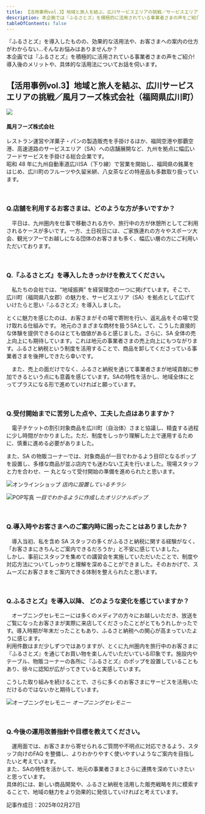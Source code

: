 ```yaml
---
title: 【活用事例vol.3】地域と旅人を結ぶ、広川サービスエリアの挑戦／サービスエリア｜風月フーズ株式会社（福岡県広川町）
description: 本企画では『ふるさとズ』を積極的に活用されている事業者さまの声をご紹介!導入後のメリットや、具体的な活用法についてお話を伺います。  
tableOfContents: false
---
```



『ふるさとズ』を導入したものの、効果的な活用法や、お客さまへの案内の仕方がわからない...そんなお悩みはありませんか？  
本企画では『ふるさとズ』を積極的に活用されている事業者さまの声をご紹介!導入後のメリットや、具体的な活用法についてお話を伺います。  



## 【活用事例vol.3】地域と旅人を結ぶ、広川サービスエリアの挑戦／風月フーズ株式会社（福岡県広川町）

![](../../../assets/images/250227-shop-interview03_01.png)  

#### 風月フーズ株式会社
レストラン運営や洋菓子・パンの製造販売を手掛けるほか、福岡空港や那覇空港、高速道路のサービスエリア（SA）への店舗展開など、九州を拠点に幅広いフードサービスを手掛ける総合企業です。  
昭和 48 年に九州自動車道広川SA（下り線）で営業を開始し、福岡県の銘菓をはじめ、広川町のフルーツや久留米絣、八女茶などの特産品も多数取り扱っています。  

<br>    



### Q.店舗を利用するお客さまは、どのような方が多いですか？  

　平日は、九州圏内を仕事で移動される方や、旅行中の方が休憩所としてご利用されるケースが多いです。一方、土日祝日には、ご家族連れの方々やスポーツ大会、観光ツアーでお越しになる団体のお客さまも多く、幅広い層の方にご利用いただいております。  

<br>

### Q.『ふるさとズ』を導入したきっかけを教えてください。  

　私たちの会社では、“地域振興” を経営理念の一つに掲げています。そこで、広川町（福岡県八女郡）の魅力を、サービスエリア（SA）を拠点として広げていけたらと思い『ふるさとズ』を導入しました。  

とくに魅力を感じたのは、お客さまがその場で寄附を行い、返礼品をその場で受け取れる仕組みです。  地元のさまざまな商材を扱うSAとして、こうした直接的な体験を提供できるのはとても価値があると感じました。さらに、SA 全体の売上向上にも期待しています。これは地元の事業者さまの売上向上にもつながります。ふるさと納税という制度を活用することで、商品を卸してくださっている事業者さまを後押しできたら幸いです。  

　また、売上の面だけでなく、ふるさと納税を通じて事業者さまが地域貢献に参加できるという点にも意義を感じています。SAの特性を活かし、地域全体にとってプラスになる形で進めていければと願っています。  



<br>

### Q.受付開始までに苦労した点や、工夫した点はありますか？ 

　電子チケットの割引対象商品を広川町（自治体）さまと協議し、精査する過程に少し時間がかかりました。ただ、制度をしっかり理解した上で運用するために、慎重に進める必要がありました。  

また、SA の物販コーナーでは、対象商品が一目でわかるよう目印となるポップを設置し、多様な商品が並ぶ店内でも迷わない工夫を行いました。現場スタッフと力を合わせ、一 丸となって受付開始の準備を進められたと思います。  
 
  
![オンラインショップ](../../../assets/images/250227-shop-interview03_03.png)
*店内に設置しているチラシ*  

![POP写真](../../../assets/images/250227-shop-interview03_04.png)
*一目でわかるように作成したオリジナルポップ*  

<br>

### Q.導入時やお客さまへのご案内時に困ったことはありましたか？  

　導入当初、私を含め SA スタッフの多くがふるさと納税に関する経験がなく、「お客さまにきちんとご案内できるだろうか」と不安に感じていました。  
しかし、事前にスタッフを集めての講習会を実施していただいたことで、制度や対応方法についてしっかりと理解を深めることができました。そのおかげで、スムーズにお客さまをご案内できる体制を整えられたと思います。  

<br>

### Q.ふるさとズ』を導入以降、 どのような変化を感じていますか？  

　オープニングセレモニーには多くのメディアの方々にお越しいただき、放送をご覧になったお客さまが実際に来店してくださったことがとてもうれしかったです。導入時期が年末だったこともあり、ふるさと納税への関心が高まっていたように感じます。  
利用件数はまだ少しずつではありますが、とくに九州圏内を旅行中のお客さまに『ふるさとズ』を通じてお買い物を楽しんでいただいている印象です。施設内やテーブル、物販コーナーの各所に『ふるさとズ』のポップを設置していることもあり、徐々に認知が広がってきていると実感しています。  

こうした取り組みを続けることで、さらに多くのお客さまにサービスを活用いただけるのではないかと期待しています。  
  

![オープニングセレモニー](../../../assets/images/250227-shop-interview03_02.png)
*オープニングセレモニー*   

<br>


### Q.今後の運用改善指針や目標を教えてください。

　運用面では、お客さまから寄せられるご質問や不明点に対応できるよう、スタッフ向けのFAQ を整備し、よりわかりやすく使いやすいようなご案内を目指したいと考えています。  
また、SAの特性を活かして、地元の事業者さまとさらに連携を深めていきたいと思っています。  
具体的には、新しい商品開発や、ふるさと納税を活用した販売戦略を共に模索することで、地域の魅力をより効果的に発信していければと考えています。  





記事作成日：2025年02月27日